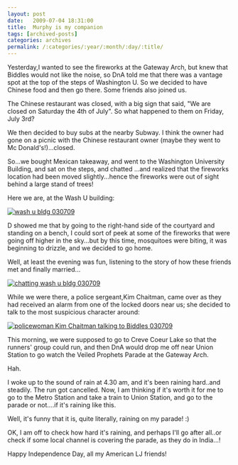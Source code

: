 ```yaml
---
layout: post
date:	2009-07-04 18:31:00
title:  Murphy is my companion
tags: [archived-posts]
categories: archives
permalink: /:categories/:year/:month/:day/:title/
---
```

Yesterday,I wanted to see the fireworks at the Gateway Arch, but knew that Biddles would not like the noise, so DnA told me that there was a vantage spot at the top of the steps of Washington U. So we decided to have Chinese food and then go there. Some friends also joined us.

The Chinese restaurant was closed, with a big sign that said, "We are closed on Saturday the 4th of July". So what happened to them on Friday, July 3rd?

We then decided to buy subs at the nearby Subway. I think the owner had gone on a picnic with the Chinese restaurant owner (maybe they went to Mc Donald's!)...closed.

So...we bought Mexican takeaway, and went to the Washington University Building, and sat on the steps, and chatted ...and realized that the fireworks location had been moved slightly...hence the fireworks were out of sight behind a large stand of trees!


Here we are, at the Wash U building:

<a href="http://s562.photobucket.com/albums/ss67/pugaippadam/?action=view&current=IMG_2343.jpg" target="_blank"><img src="http://i562.photobucket.com/albums/ss67/pugaippadam/IMG_2343.jpg" border="0" alt="wash u bldg 030709"></a>

D showed me that by going to the right-hand side of the courtyard and standing on a bench, I could sort of peek at some of the fireworks that were going off higher in the sky...but by this time, mosquitoes were biting, it was beginning to drizzle, and we decided to go home.

Well, at least the evening was fun, listening to the story of how these friends met and finally married...


<a href="http://s562.photobucket.com/albums/ss67/pugaippadam/?action=view&current=IMG_2346.jpg" target="_blank"><img src="http://i562.photobucket.com/albums/ss67/pugaippadam/IMG_2346.jpg" border="0" alt="chatting wash u bldg 030709"></a>

While we were there, a police sergeant,Kim Chaitman, came over as they had received an alarm from one of the locked doors near us; she decided to talk to the most suspicious character around:

<a href="http://s562.photobucket.com/albums/ss67/pugaippadam/?action=view&current=IMG_2347.jpg" target="_blank"><img src="http://i562.photobucket.com/albums/ss67/pugaippadam/IMG_2347.jpg" border="0" alt="policewoman Kim Chaitman talking to Biddles 030709"></a>


This morning, we were supposed to go to Creve Coeur Lake so that the runners' group could run, and then DnA would drop me off near Union Station to go watch the Veiled Prophets Parade at the Gateway Arch.

Hah.

I woke up to the sound of rain at 4.30 am, and it's been raining hard..and steadily. The run got cancelled. Now, I am thinking if it's worth it for me to go to the Metro Station and take a train to Union Station, and go to the parade or not....if it's raining like this.

Well, it's funny that it is, quite literally, raining on my parade! :)


OK, I am off to check how hard it's raining, and perhaps I'll go after all..or check if some local channel is covering the parade, as they do in India...!

Happy Independence Day, all my American LJ friends!
